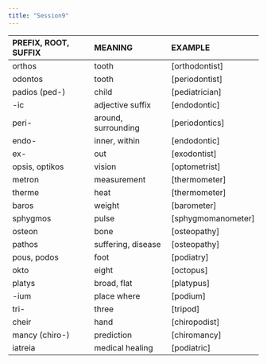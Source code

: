 ```yaml
---
title: "Session9"
---
```

<style>
serif { font-family: serif }
</style>
| PREFIX, ROOT, SUFFIX | MEANING | EXAMPLE |
| :---- | :---- | :---- |
| orthos | tooth | [orthodontist] |
| odontos | tooth | [periodontist] |
| padios (ped-) | child | [pediatrician] |
| -ic | adjective suffix | [endodontic] |
| peri- | around, surrounding | [periodontics] |
| endo- | inner, within | [endodontic] |
| ex- | out | [exodontist] |
| opsis, optikos | vision | [optometrist] |
| metron | measurement | [thermometer] |
| therme | heat | [thermometer] |
| baros | weight | [barometer] |
| sphygmos | pulse | [sphygmomanometer] |
| osteon | bone | [osteopathy] |
| pathos | suffering, disease | [osteopathy] |
| pous, podos | foot | [podiatry] |
| okto | eight | [octopus] |
| platys | broad, flat | [platypus] |
|  -ium | place where | [podium] |
| tri- | three | [tripod] |
| cheir | hand | [chiropodist] |
| mancy (chiro-) | prediction | [chiromancy] |
| iatreia | medical healing | [podiatric] |
